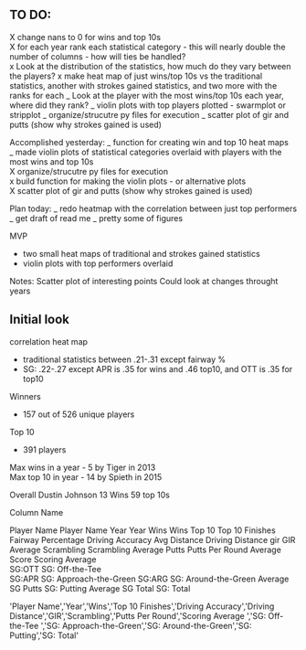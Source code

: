
## TO DO:
X change nans to 0 for wins and top 10s  
X for each year rank each statistical category - this will nearly double the number of columns - how will ties be handled?  
x Look at the distribution of the statistics, how much do they vary between the players?
x make heat map of just wins/top 10s vs the traditional statistics, another with strokes gained statistics, and two more with the ranks for each
_ Look at the player with the most wins/top 10s each year, where did they rank?
_ violin plots with top players plotted - swarmplot or stripplot
_ organize/strucutre py files for execution
_ scatter plot of gir and putts (show why strokes gained is used)



Accomplished yesterday:
_ function for creating win and top 10 heat maps  
_ made violin plots of statistical categories overlaid with players with the most wins and top 10s  
X organize/strucutre py files for execution  
x build function for making the violin plots - or alternative plots  
X scatter plot of gir and putts (show why strokes gained is used)

Plan today:
_ redo heatmap with the correlation between just top performers  
_ get draft of read me 
_ pretty some of figures

MVP
- two small heat maps of traditional and strokes gained statistics
- violin plots with top performers overlaid


Notes: Scatter plot of interesting points
Could look at changes throught years

## Initial look

correlation heat map 
* traditional statistics between   .21-.31 except fairway %
* SG: .22-.27 except APR is .35 for wins and .46 top10, and OTT is .35 for top10  

Winners
* 157 out of 526 unique players

Top 10  
* 391 players  

Max wins in a year - 5 by Tiger in 2013  
Max top 10 in year - 14 by Spieth in 2015  

Overall
Dustin Johnson 13 Wins 59 top 10s





Column Name             

Player Name             Player Name
Year                    Year
Wins                    Wins
Top 10                  Top 10 Finishes
Fairway Percentage      Driving Accuracy
Avg Distance            Driving Distance
gir                     GIR
Average Scrambling      Scrambling
Average Putts           Putts Per Round
Average Score           Scoring Average    
SG:OTT                  SG: Off-the-Tee    
SG:APR                  SG: Approach-the-Green
SG:ARG                  SG: Around-the-Green
Average SG Putts        SG: Putting
Average SG Total        SG: Total

'Player Name','Year','Wins','Top 10 Finishes','Driving Accuracy','Driving Distance','GIR','Scrambling','Putts Per Round','Scoring Average    ','SG: Off-the-Tee    ','SG: Approach-the-Green','SG: Around-the-Green','SG: Putting','SG: Total'
